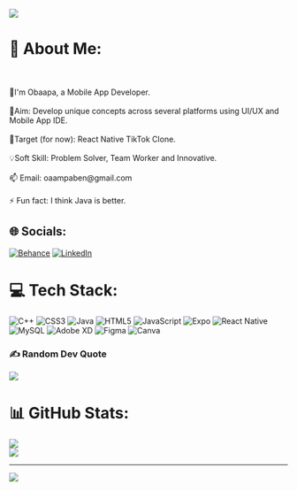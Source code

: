 ![](https://thumbs.gfycat.com/GlisteningAggravatingJunebug-size_restricted.gif) 

# 💫 About Me:
<!Hello visitor> <br><br>👋I'm Obaapa, a Mobile App Developer.<br><br>🏹Aim: Develop unique concepts across several platforms using UI/UX and Mobile App IDE.<br><br>🎯Target (for now): React Native TikTok Clone.<br><br>💡Soft Skill: Problem Solver, Team Worker and Innovative.<br><br>📫 Email: oaampaben@gmail.com<br><br>⚡ Fun fact: I think Java is better.

## 🌐 Socials:
[![Behance](https://img.shields.io/badge/Behance-1769ff?logo=behance&logoColor=white)](https://behance.net/obaapaampaben) [![LinkedIn](https://img.shields.io/badge/LinkedIn-%230077B5.svg?logo=linkedin&logoColor=white)](https://linkedin.com/in/oaampaben) 

# 💻 Tech Stack:
![C++](https://img.shields.io/badge/c++-%2300599C.svg?style=for-the-badge&logo=c%2B%2B&logoColor=white) ![CSS3](https://img.shields.io/badge/css3-%231572B6.svg?style=for-the-badge&logo=css3&logoColor=white) ![Java](https://img.shields.io/badge/java-%23ED8B00.svg?style=for-the-badge&logo=java&logoColor=white) ![HTML5](https://img.shields.io/badge/html5-%23E34F26.svg?style=for-the-badge&logo=html5&logoColor=white) ![JavaScript](https://img.shields.io/badge/javascript-%23323330.svg?style=for-the-badge&logo=javascript&logoColor=%23F7DF1E) ![Expo](https://img.shields.io/badge/expo-1C1E24?style=for-the-badge&logo=expo&logoColor=#D04A37) ![React Native](https://img.shields.io/badge/react_native-%2320232a.svg?style=for-the-badge&logo=react&logoColor=%2361DAFB) ![MySQL](https://img.shields.io/badge/mysql-%2300f.svg?style=for-the-badge&logo=mysql&logoColor=white) ![Adobe XD](https://img.shields.io/badge/Adobe%20XD-470137?style=for-the-badge&logo=Adobe%20XD&logoColor=#FF61F6) 	![Figma](https://img.shields.io/badge/figma-%23F24E1E.svg?style=for-the-badge&logo=figma&logoColor=white) ![Canva](https://img.shields.io/badge/Canva-%2300C4CC.svg?style=for-the-badge&logo=Canva&logoColor=white)

### ✍️ Random Dev Quote
![](https://quotes-github-readme.vercel.app/api?type=horizontal&theme=radical)

# 📊 GitHub Stats:
![](https://github-readme-streak-stats.herokuapp.com/?user=OAAK125&theme=dracula&hide_border=false)<br/>
![](https://github-readme-stats.vercel.app/api/top-langs/?username=OAAK125&theme=dracula&hide_border=false&include_all_commits=false&count_private=false&layout=compact)

---
[![](https://visitcount.itsvg.in/api?id=OAAK125&icon=0&color=0)](https://visitcount.itsvg.in)
<!-- Proudly created with GPRM ( https://gprm.itsvg.in ) -->
